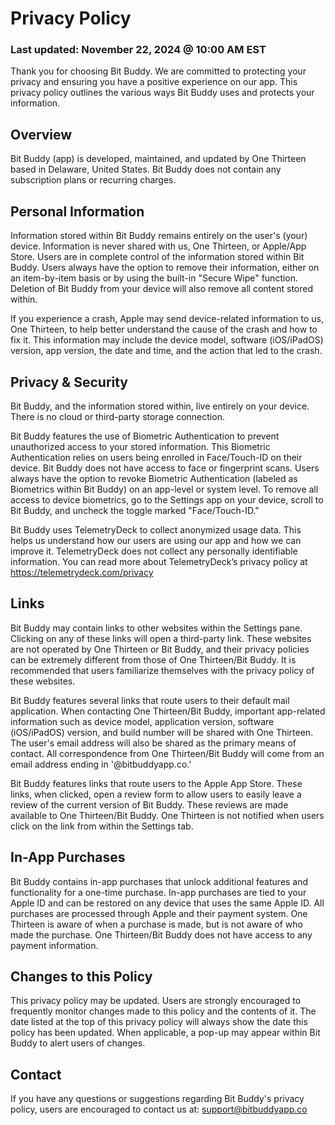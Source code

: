 # Privacy Policy

### Last updated: November 22, 2024 @ 10:00 AM EST

Thank you for choosing Bit Buddy. We are committed to protecting your privacy and ensuring you have a positive experience on our app. This privacy policy outlines the various ways Bit Buddy uses and protects your information.

## Overview

Bit Buddy (app) is developed, maintained, and updated by One Thirteen based in Delaware, United States. Bit Buddy does not contain any subscription plans or recurring charges.

## Personal Information

Information stored within Bit Buddy remains entirely on the user's (your) device. Information is never shared with us, One Thirteen, or Apple/App Store. Users are in complete control of the information stored within Bit Buddy. Users always have the option to remove their information, either on an item-by-item basis or by using the built-in "Secure Wipe" function. Deletion of Bit Buddy from your device will also remove all content stored within.

If you experience a crash, Apple may send device-related information to us, One Thirteen, to help better understand the cause of the crash and how to fix it. This information may include the device model, software (iOS/iPadOS) version, app version, the date and time, and the action that led to the crash.

## Privacy & Security

Bit Buddy, and the information stored within, live entirely on your device. There is no cloud or third-party storage connection.

Bit Buddy features the use of Biometric Authentication to prevent unauthorized access to your stored information. This Biometric Authentication relies on users being enrolled in Face/Touch-ID on their device. Bit Buddy does not have access to face or fingerprint scans. Users always have the option to revoke Biometric Authentication (labeled as Biometrics within Bit Buddy) on an app-level or system level. To remove all access to device biometrics, go to the Settings app on your device, scroll to Bit Buddy, and uncheck the toggle marked "Face/Touch-ID."

Bit Buddy uses TelemetryDeck to collect anonymized usage data. This helps us understand how our users are using our app and how we can improve it. TelemetryDeck does not collect any personally identifiable information. You can read more about TelemetryDeck’s privacy policy at https://telemetrydeck.com/privacy

## Links

Bit Buddy may contain links to other websites within the Settings pane. Clicking on any of these links will open a third-party link. These websites are not operated by One Thirteen or Bit Buddy, and their privacy policies can be extremely different from those of One Thirteen/Bit Buddy. It is recommended that users familiarize themselves with the privacy policy of these websites.

Bit Buddy features several links that route users to their default mail application. When contacting One Thirteen/Bit Buddy, important app-related information such as device model, application version, software (iOS/iPadOS) version, and build number will be shared with One Thirteen. The user's email address will also be shared as the primary means of contact. All correspondence from One Thirteen/Bit Buddy will come from an email address ending in '@bitbuddyapp.co.'

Bit Buddy features links that route users to the Apple App Store. These links, when clicked, open a review form to allow users to easily leave a review of the current version of Bit Buddy. These reviews are made available to One Thirteen/Bit Buddy. One Thirteen is not notified when users click on the link from within the Settings tab.

## In-App Purchases

Bit Buddy contains in-app purchases that unlock additional features and functionality for a one-time purchase. In-app purchases are tied to your Apple ID and can be restored on any device that uses the same Apple ID. All purchases are processed through Apple and their payment system. One Thirteen is aware of when a purchase is made, but is not aware of who made the purchase. One Thirteen/Bit Buddy does not have access to any payment information.

## Changes to this Policy

This privacy policy may be updated. Users are strongly encouraged to frequently monitor changes made to this policy and the contents of it. The date listed at the top of this privacy policy will always show the date this policy has been updated. When applicable, a pop-up may appear within Bit Buddy to alert users of changes.

## Contact

If you have any questions or suggestions regarding Bit Buddy's privacy policy, users are encouraged to contact us at: support@bitbuddyapp.co
